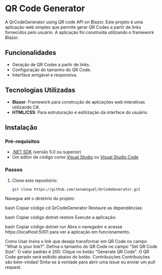 # QR Code Generator

A QrCodeGenerator using QR code API on Blazor. Este projeto é uma aplicação web simples que permite gerar QR Codes a partir de links fornecidos pelo usuário. A aplicação foi construída utilizando o framework Blazor.

## Funcionalidades

- Geração de QR Codes a partir de links.
- Configuração do tamanho do QR Code.
- Interface amigável e responsiva.

## Tecnologias Utilizadas

- **Blazor**: Framework para construção de aplicações web interativas utilizando C#.
- **HTML/CSS**: Para estruturação e estilização da interface do usuário.

## Instalação

### Pré-requisitos

- [.NET SDK](https://dotnet.microsoft.com/download) (versão 5.0 ou superior)
- Um editor de código como [Visual Studio](https://visualstudio.microsoft.com/) ou [Visual Studio Code](https://code.visualstudio.com/)

### Passos

1. Clone este repositório:

   ```bash
   git clone https://github.com/senamiguel/QrCodeGenerator.git

Navegue até o diretório do projeto:

bash
Copiar código
cd QrCodeGenerator
Restaure as dependências:

bash
Copiar código
dotnet restore
Execute a aplicação:

bash
Copiar código
dotnet run
Abra o navegador e acesse https://localhost:5001 para ver a aplicação em funcionamento.

Como Usar
Insira o link que deseja transformar em QR Code no campo "What is your link?".
Defina o tamanho do QR Code no campo "Set QR Code Size". O valor padrão é 200.
Clique no botão "Generate QR Code".
O QR Code gerado será exibido abaixo do botão.
Contribuições
Contribuições são bem-vindas! Sinta-se à vontade para abrir uma issue ou enviar um pull request.
